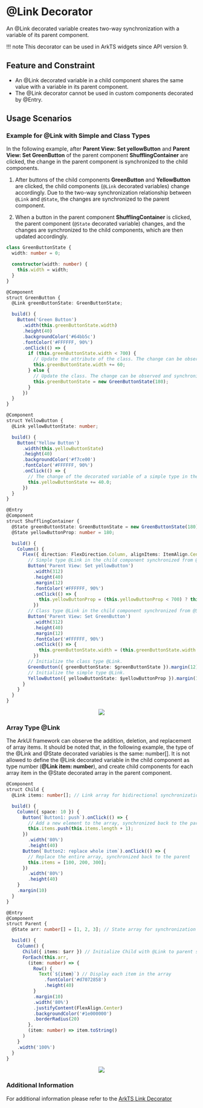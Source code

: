 # @Link Decorator

An @Link decorated variable creates two-way synchronization with a variable of its parent component.

!!! note
    This decorator can be used in ArkTS widgets since API version 9.

## Feature and Constraint

- An @Link decorated variable in a child component shares the same value with a variable in its parent component.
- The @Link decorator cannot be used in custom components decorated by @Entry.

## Usage Scenarios
### Example for @Link with Simple and Class Types

In the following example, after **Parent View: Set yellowButton** and **Parent View: Set GreenButton** of the parent component **ShufflingContainer** are clicked, the change in the parent component is synchronized to the child components.

  1. After buttons of the child components **GreenButton** and **YellowButton** are clicked, the child components (`@Link` decorated variables) change accordingly. Due to the two-way synchronization relationship between `@Link` and `@State`, the changes are synchronized to the parent component.
  
  2. When a button in the parent component **ShufflingContainer** is clicked, the parent component (`@State` decorated variable) changes, and the changes are synchronized to the child components, which are then updated accordingly.

```ts
class GreenButtonState {
  width: number = 0;

  constructor(width: number) {
    this.width = width;
  }
}

@Component
struct GreenButton {
  @Link greenButtonState: GreenButtonState;

  build() {
    Button('Green Button')
      .width(this.greenButtonState.width)
      .height(40)
      .backgroundColor('#64bb5c')
      .fontColor('#FFFFFF, 90%')
      .onClick(() => {
        if (this.greenButtonState.width < 700) {
          // Update the attribute of the class. The change can be observed and synchronized back to the parent component.
          this.greenButtonState.width += 60;
        } else {
          // Update the class. The change can be observed and synchronized back to the parent component.
          this.greenButtonState = new GreenButtonState(180);
        }
      })
  }
}

@Component
struct YellowButton {
  @Link yellowButtonState: number;

  build() {
    Button('Yellow Button')
      .width(this.yellowButtonState)
      .height(40)
      .backgroundColor('#f7ce00')
      .fontColor('#FFFFFF, 90%')
      .onClick(() => {
        // The change of the decorated variable of a simple type in the child component can be synchronized back to the parent component.
        this.yellowButtonState += 40.0;
      })
  }
}

@Entry
@Component
struct ShufflingContainer {
  @State greenButtonState: GreenButtonState = new GreenButtonState(180);
  @State yellowButtonProp: number = 180;

  build() {
    Column() {
      Flex({ direction: FlexDirection.Column, alignItems: ItemAlign.Center }) {
        // Simple type @Link in the child component synchronized from @State in the parent component.
        Button('Parent View: Set yellowButton')
          .width(312)
          .height(40)
          .margin(12)
          .fontColor('#FFFFFF, 90%')
          .onClick(() => {
            this.yellowButtonProp = (this.yellowButtonProp < 700) ? this.yellowButtonProp + 40 : 100;
          })
        // Class type @Link in the child component synchronized from @State in the parent component.
        Button('Parent View: Set GreenButton')
          .width(312)
          .height(40)
          .margin(12)
          .fontColor('#FFFFFF, 90%')
          .onClick(() => {
            this.greenButtonState.width = (this.greenButtonState.width < 700) ? this.greenButtonState.width + 100 : 100;
          })
        // Initialize the class type @Link.
        GreenButton({ greenButtonState: $greenButtonState }).margin(12)
        // Initialize the simple type @Link.
        YellowButton({ yellowButtonState: $yellowButtonProp }).margin(12)
      }
    }
  }
}
```
<div style="text-align:center">
    <img src='../../images/image-basic/v6.gif'>
</div>

### Array Type @Link

The ArkUI framework can observe the addition, deletion, and replacement of array items. It should be noted that, in the following example, the type of the @Link and @State decorated variables is the same: number[]. It is not allowed to define the @Link decorated variable in the child component as type number (**@Link item: number**), and create child components for each array item in the @State decorated array in the parent component.

```ts
@Component
struct Child {
  @Link items: number[]; // Link array for bidirectional synchronization

  build() {
    Column({ space: 10 }) {
      Button(`Button1: push`).onClick(() => {
        // Add a new element to the array, synchronized back to the parent
        this.items.push(this.items.length + 1);
      })
        .width('80%')
        .height(40)
      Button(`Button2: replace whole item`).onClick(() => {
        // Replace the entire array, synchronized back to the parent
        this.items = [100, 200, 300];
      })
        .width('80%')
        .height(40)
    }
    .margin(10)
  }
}

@Entry
@Component
struct Parent {
  @State arr: number[] = [1, 2, 3]; // State array for synchronization

  build() {
    Column() {
      Child({ items: $arr }) // Initialize Child with @Link to parent state array
      ForEach(this.arr,
        (item: number) => {
          Row() {
            Text(`${item}`) // Display each item in the array
              .fontColor('#d7072858')
              .height(40)
          }
          .margin(10)
          .width('80%')
          .justifyContent(FlexAlign.Center)
          .backgroundColor('#1e000000')
          .borderRadius(20)
        },
        (item: number) => item.toString()
      )
    }
    .width('100%')
  }
}
```

<div style="text-align:center">
    <img src='../../images/image-basic/v7.gif'>
</div>

### Additional Information
For additional information please refer to the [ArkTS Link Decorator](https://github.com/eclipse-oniro-mirrors/docs/blob/OpenHarmony-5.1.0-Release/en/application-dev/quick-start/arkts-link.md)